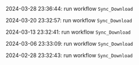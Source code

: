 2024-03-28 23:36:44: run workflow `Sync_Download` 

2024-03-20 23:32:57: run workflow `Sync_Download` 

2024-03-13 23:32:41: run workflow `Sync_Download` 

2024-03-06 23:33:09: run workflow `Sync_Download` 

2024-02-28 23:32:43: run workflow `Sync_Download` 


